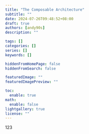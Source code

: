 ```yaml
---
title: "The Composable Architecture"
subtitle: ""
date: 2024-07-26T09:48:52+08:00
draft: true
authors: [andy90s]
description: ""

tags: []
categories: []
series: []
keywords: []

hiddenFromHomePage: false
hiddenFromSearch: false

featuredImage: ""
featuredImagePreview: ""

toc:
  enable: true
math:
  enable: false
lightgallery: true
license: ""
---
```

<!--more-->
123